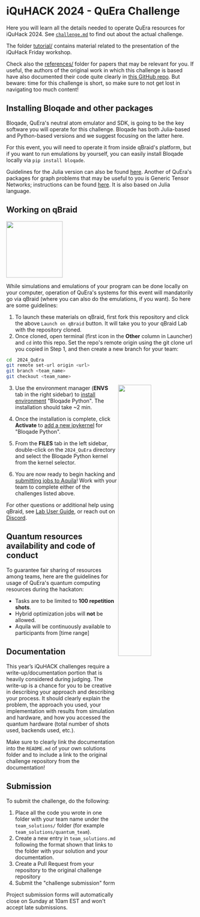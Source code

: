 # iQuHACK 2024 - QuEra Challenge

Here you will learn all the details needed to operate QuEra resources for iQuHack 2024. See [`challenge.md`](challenge.md) to find out about the actual challenge.


The folder [tutorial/](tutorial/) contains material related to the presentation of the iQuHack Friday workshop.

Check also the [references/](references/) folder for papers that may be relevant for you. If useful, the authors of the original work in which this challenge is based have also documented their code quite clearly in [this  GitHub repo](https://github.com/jpmorganchase/hardness-of-mis-on-udg). But beware: time for this challenge is short, so make sure to not get lost in navigating too much content!

## Installing Bloqade and other packages 

Bloqade, QuEra's neutral atom emulator and SDK, is going to be the key software you will operate for this challenge. Bloqade has both Julia-based and Python-based versions and we suggest focusing on the latter here.

For this event, you will need to operate it from inside qBraid's platform, but if you want to run emulations by yourself, you can easily install Bloqade locally via `pip install bloqade`.

Guidelines for the Julia version can also be found [here](https://queracomputing.github.io/Bloqade.jl/dev/). Another of QuEra's packages for graph problems that may be useful to you is Generic Tensor Networks; instructions can be found [here](https://queracomputing.github.io/GenericTensorNetworks.jl/dev/). It is also based on Julia language.


## Working on qBraid
[<img src="https://qbraid-static.s3.amazonaws.com/logos/Launch_on_qBraid_white.png" width="150">](https://account.qbraid.com?gitHubUrl=https://github.com/iQuHACK/2024_QuEra.git)

While simulations and emulations of your program can be done locally on your computer, operation of QuEra's systems for this event will mandatorily go via qBraid (where you can also do the emulations, if you want). So here are some guidelines:

1. To launch these materials on qBraid, first fork this repository and click the above `Launch on qBraid` button. It will take you to your qBraid Lab with the repository cloned.
2. Once cloned, open terminal (first icon in the **Other** column in Launcher) and `cd` into this repo. Set the repo's remote origin using the git clone url you copied in Step 1, and then create a new branch for your team:
```bash
cd  2024_QuEra
git remote set-url origin <url>
git branch <team_name>
git checkout <team_name>
```
3.  <img align="right" width="43%" src="https://github.com/iQuHACK/2024_planning_quera/assets/32727721/d879f6b0-a4a9-4610-8643-90e5d2a882ef"> Use the environment manager (**ENVS** tab in the right sidebar) to [install environment](https://qbraid-qbraid.readthedocs-hosted.com/en/latest/lab/environments.html#install-environment) "Bloqade Python". The installation should take ~2 min.

5. Once the installation is complete, click **Activate** to [add a new ipykernel](https://qbraid-qbraid.readthedocs-hosted.com/en/latest/lab/kernels.html#add-remove-kernels) for "Bloqade Python".
6. From the **FILES** tab in the left sidebar, double-click on the `2024_QuEra` directory and select the Bloqade Python kernel from the kernel selector.
7. You are now ready to begin hacking and [submitting jobs to Aquila](https://docs.qbraid.com/en/latest/sdk/jobs.html)! Work with your team to complete either of the challenges listed above.

For other questions or additional help using qBraid, see [Lab User Guide](https://docs.qbraid.com/en/latest/), or reach out on [Discord](https://discord.gg/gwBebaBZZX).

## Quantum resources availability and code of conduct
To guarantee fair sharing of resources among teams, here are the guidelines for usage of QuEra's quantum computing resources during the hackaton:
* Tasks are to be limited to **100 repetition shots**.
* Hybrid optimization jobs will **not** be allowed.
* Aquila will be continuously available to participants from [time range]


## Documentation

This year’s iQuHACK challenges require a write-up/documentation portion that is heavily considered during
judging. The write-up is a chance for you to be creative in describing your approach and describing
your process. It should clearly explain the problem, the approach you used, your implementation with results
from simulation and hardware, and how you accessed the quantum hardware (total number of shots used, 
backends used, etc.).

Make sure to clearly link the documentation into the `README.md` of your own solutions folder and to include a link to the original challenge repository from the documentation!


## Submission

To submit the challenge, do the following:
1. Place all the code you wrote in one folder with your team name under the `team_solutions/` folder (for example `team_solutions/quantum_team`).
2. Create a new entry in `team_solutions.md` following the format shown that links to the folder with your solution and your documentation.
3. Create a Pull Request from your repository to the original challenge repository
4. Submit the "challenge submission" form

Project submission forms will automatically close on Sunday at 10am EST and won't accept late submissions.
